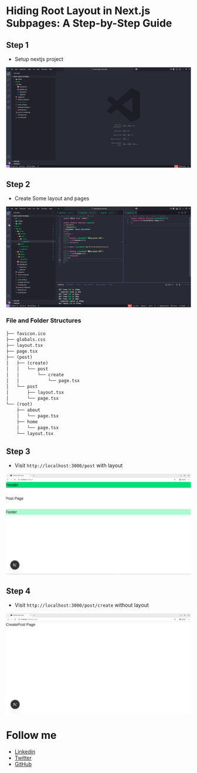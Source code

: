 # Hiding Root Layout in Next.js Subpages: A Step-by-Step Guide

## Step 1

- Setup nextjs project

![Install nextjs project](./images/1-2025-03-14_12-19.png)

## Step 2

- Create Some layout and pages

![Install nextjs project](./images/2-2025-03-14_12-32.png)

### File and Folder Structures

```
├── favicon.ico
├── globals.css
├── layout.tsx
├── page.tsx
├── (post)
│   ├── (create)
│   │   └── post
│   │       └── create
│   │           └── page.tsx
│   └── post
│       ├── layout.tsx
│       └── page.tsx
└── (root)
    ├── about
    │   └── page.tsx
    ├── home
    │   └── page.tsx
    └── layout.tsx

```

## Step 3

- Visit `http://localhost:3000/post` with layout

![Install nextjs project](./images/3-2025-03-14_12-32.png)

## Step 4

- Visit `http://localhost:3000/post/create` without layout

![Install nextjs project](./images/4-025-03-14_12-32.png)

# Follow me

- [Linkedin](https://www.linkedin.com/in/sheik-mostafizur/)
- [Twitter](https://x.com/sheikmostafizur)
- [GitHub](https://github.com/sheik-mostafizur)
